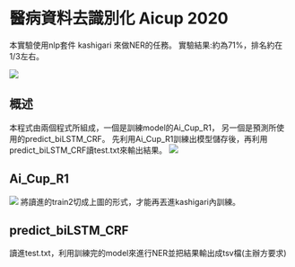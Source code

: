 # 醫病資料去識別化 Aicup 2020
本實驗使用nlp套件 kashigari 來做NER的任務。
實驗結果:約為71%，排名約在1/3左右。

![](https://i.imgur.com/93M0fwh.jpg)

## 概述
本程式由兩個程式所組成，一個是訓練model的Ai_Cup_R1，
另一個是預測所使用的predict_biLSTM_CRF。
先利用Ai_Cup_R1訓練出模型儲存後，再利用predict_biLSTM_CRF讀test.txt來輸出結果。
![](https://i.imgur.com/eZys0jy.png)


## Ai_Cup_R1
![](https://i.imgur.com/xnnpn4G.png)
將讀進的train2切成上圖的形式，才能再丟進kashigari內訓練。

## predict_biLSTM_CRF
讀進test.txt，利用訓練完的model來進行NER並把結果輸出成tsv檔(主辦方要求)
